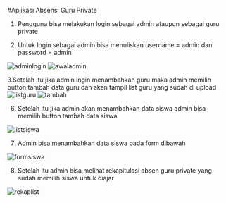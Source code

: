 #Aplikasi Absensi Guru Private
1. Pengguna bisa melakukan login sebagai admin ataupun sebagai guru private

2. Untuk login sebagai admin bisa menuliskan username = admin dan password = admin

![adminlogin](https://user-images.githubusercontent.com/48480109/82138249-3a843980-9849-11ea-8894-8fa620ee063b.jpeg)   ![awaladmin](https://user-images.githubusercontent.com/48480109/82138356-fc3b4a00-9849-11ea-981a-c076e9ec70de.jpeg)

3.Setelah itu jika admin ingin menambahkan guru maka admin memilih button tambah data guru
dan akan tampil list guru yang sudah di upload
![listguru](https://user-images.githubusercontent.com/48480109/82138394-4fad9800-984a-11ea-96d9-6211676eae74.jpeg) ![tambah](https://user-images.githubusercontent.com/48480109/82138428-93a09d00-984a-11ea-9af9-c2aa7bdf66b4.jpeg)

6. Setelah itu jika admin akan menambahkan data siswa admin bisa memilih button tambah data siswa

![listsiswa](https://user-images.githubusercontent.com/48480109/82138466-dfebdd00-984a-11ea-9879-b60d749eac42.jpeg)

7. Admin bisa menambahkan data siswa pada form dibawah 

![formsiswa](https://user-images.githubusercontent.com/48480109/82138495-14f82f80-984b-11ea-9811-f2b91ab7b2fe.jpeg)

8. Setelah itu admin bisa melihat rekapitulasi absen guru private yang sudah memilih siswa untuk diajar

![rekaplist](https://user-images.githubusercontent.com/48480109/82138523-5688da80-984b-11ea-89aa-76ff75e6cf4f.jpeg)

